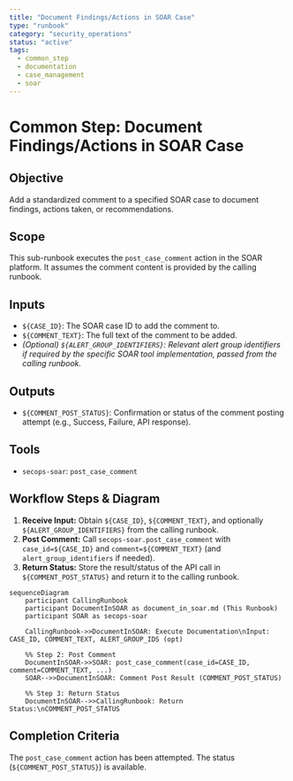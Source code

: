 ```yaml
---
title: "Document Findings/Actions in SOAR Case"
type: "runbook"
category: "security_operations"
status: "active"
tags:
  - common_step
  - documentation
  - case_management
  - soar
---
```


# Common Step: Document Findings/Actions in SOAR Case

## Objective

Add a standardized comment to a specified SOAR case to document findings, actions taken, or recommendations.

## Scope

This sub-runbook executes the `post_case_comment` action in the SOAR platform. It assumes the comment content is provided by the calling runbook.

## Inputs

*   `${CASE_ID}`: The SOAR case ID to add the comment to.
*   `${COMMENT_TEXT}`: The full text of the comment to be added.
*   *(Optional) `${ALERT_GROUP_IDENTIFIERS}`: Relevant alert group identifiers if required by the specific SOAR tool implementation, passed from the calling runbook.*

## Outputs

*   `${COMMENT_POST_STATUS}`: Confirmation or status of the comment posting attempt (e.g., Success, Failure, API response).

## Tools

*   `secops-soar`: `post_case_comment`

## Workflow Steps & Diagram

1.  **Receive Input:** Obtain `${CASE_ID}`, `${COMMENT_TEXT}`, and optionally `${ALERT_GROUP_IDENTIFIERS}` from the calling runbook.
2.  **Post Comment:** Call `secops-soar.post_case_comment` with `case_id=${CASE_ID}` and `comment=${COMMENT_TEXT}` (and `alert_group_identifiers` if needed).
3.  **Return Status:** Store the result/status of the API call in `${COMMENT_POST_STATUS}` and return it to the calling runbook.

```mermaid
sequenceDiagram
    participant CallingRunbook
    participant DocumentInSOAR as document_in_soar.md (This Runbook)
    participant SOAR as secops-soar

    CallingRunbook->>DocumentInSOAR: Execute Documentation\nInput: CASE_ID, COMMENT_TEXT, ALERT_GROUP_IDS (opt)

    %% Step 2: Post Comment
    DocumentInSOAR->>SOAR: post_case_comment(case_id=CASE_ID, comment=COMMENT_TEXT, ...)
    SOAR-->>DocumentInSOAR: Comment Post Result (COMMENT_POST_STATUS)

    %% Step 3: Return Status
    DocumentInSOAR-->>CallingRunbook: Return Status:\nCOMMENT_POST_STATUS

```

## Completion Criteria

The `post_case_comment` action has been attempted. The status (`${COMMENT_POST_STATUS}`) is available.

